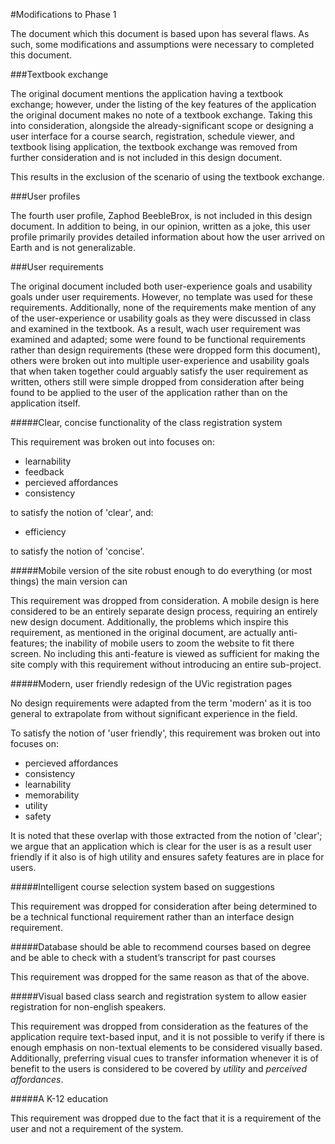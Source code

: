 #Modifications to Phase 1

The document which this document is based upon has several flaws. As such, some modifications and
assumptions were necessary to completed this document.

###Textbook exchange

The original document mentions the application having a textbook exchange; however, under the
listing of the key features of the application the original document makes no note of
a textbook exchange. Taking this into consideration, alongside the already-significant scope
or designing a user interface for a course search, registration, schedule viewer, and textbook
lising application, the textbook exchange was removed from further consideration and is not
included in this design document.

This results in the exclusion of the scenario of using the textbook exchange.

###User profiles

The fourth user profile, Zaphod BeebleBrox, is not included in this design document. In addition to being,
in our opinion, written as a joke, this user profile primarily provides detailed information about
how the user arrived on Earth and is not generalizable.

###User requirements

The original document included both user-experience goals and usability goals under user requirements.
However, no template was used for these requirements. Additionally, none of the requirements make
mention of any of the user-experience or usability goals as they were discussed in class and examined
in the textbook. As a result, wach user requirement was examined and adapted; some were found to be
functional requirements rather than design requirements (these were dropped form this document),
others were broken out into multiple user-experience and usability goals that when taken together
could arguably satisfy the user requirement as written, others still were simple dropped from
consideration after being found to be applied to the user of the application rather than on the application
itself.


#####Clear, concise functionality of the class registration system

This requirement was broken out into focuses on:

- learnability
- feedback
- percieved affordances
- consistency

to satisfy the notion of 'clear', and:

- efficiency

to satisfy the notion of 'concise'.

#####Mobile version of the site robust enough to do everything (or most things) the main version can

This requirement was dropped from consideration. A mobile design is here considered to be an
entirely separate design process, requiring an entirely new design document. Additionally,
the problems which inspire this requirement, as mentioned in the original document, are actually
anti-features; the inability of mobile users to zoom the website to fit there screen. No including
this anti-feature is viewed as sufficient for making the site comply with this requirement without
introducing an entire sub-project.

#####Modern, user friendly redesign of the UVic registration pages

No design requirements were adapted from the term 'modern' as it is too general to extrapolate from
without significant experience in the field.

To satisfy the notion of 'user friendly', this requirement was broken out into focuses on:
- percieved affordances
- consistency
- learnability
- memorability
- utility
- safety

It is noted that these overlap with those extracted from the notion of 'clear'; we argue that an
application which is clear for the user is as a result user friendly if it also is of high utility
and ensures safety features are in place for users.

#####Intelligent course selection system based on suggestions

This requirement was dropped for consideration after being determined to be a technical functional
requirement rather than an interface design requirement.

#####Database should be able to recommend courses based on degree and be able to check with a student’s transcript for past courses

This requirement was dropped for the same reason as that of the above.

#####Visual based class search and registration system to allow easier registration for non-english speakers.

This requirement was dropped from consideration as the features of the application require text-based input,
and it is not possible to verify if there is enough emphasis on non-textual elements to be considered
visually based. Additionally, preferring visual cues to transfer information whenever it is of benefit to the
users is considered to be covered by _utility_ and _perceived affordances_.

#####A K-12 education

This requirement was dropped due to the fact that it is a requirement of the user and not a requirement of the
system.

